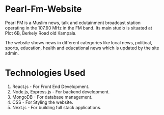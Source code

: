 # Pearl-Fm-Website

Pearl FM is a Muslim news, talk and edutainment broadcast station operating in the 107.90 MHz in the FM band. 
Its main studio is situated at Plot 6B, Berkely Road old Kampala.

The website shows news in different categories like local news, political, sports, education, health and educational news which is updated by the site admin.

# Technologies Used
1. React.js - For Front End Development.
2. Node.js, Express.js - For backend development.
3. MongoDB - For database management.
4. CSS - For Styling the website.
5. Next.js - For building full stack applications.
